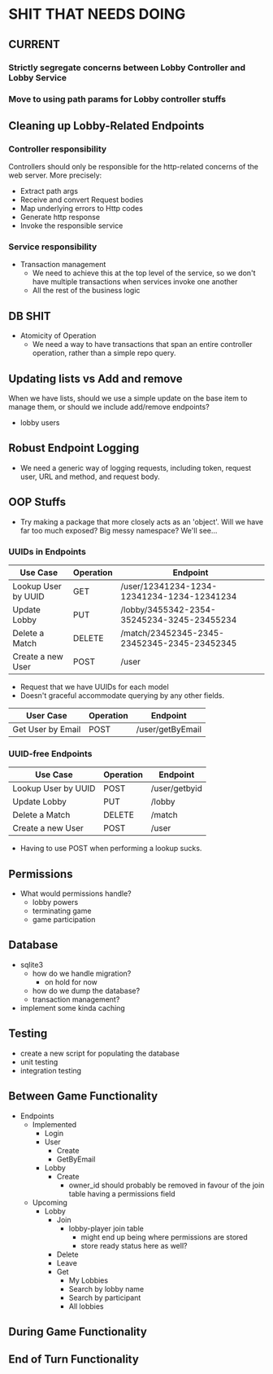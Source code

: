 # SHIT THAT NEEDS DOING

## CURRENT

### Strictly segregate concerns between Lobby Controller and Lobby Service

### Move to using path params for Lobby controller stuffs

## Cleaning up Lobby-Related Endpoints

### Controller responsibility

Controllers should only be responsible for the http-related concerns of the web server.  More precisely:

- Extract path args
- Receive and convert Request bodies
- Map underlying errors to Http codes
- Generate http response
- Invoke the responsible service

### Service responsibility

- Transaction management
  - We need to achieve this at the top level of the service, so we don't have multiple transactions when services invoke one another
  - All the rest of the business logic

## DB SHIT

- Atomicity of Operation
  - We need a way to have transactions that span an entire controller operation, rather than a simple repo query.

## Updating lists vs Add and remove

When we have lists, should we use a simple update on the base item to manage them, or should we include add/remove endpoints?

- lobby users

## Robust Endpoint Logging

- We need a generic way of logging requests, including token, request user, URL and method, and request body.

## OOP Stuffs

- Try making a package that more closely acts as an 'object'.  Will we have far too much exposed?  Big messy namespace?  We'll see...

### UUIDs in Endpoints

| Use Case | Operation | Endpoint |
| --- | --- | --- |
| Lookup User by UUID | GET | /user/12341234-1234-12341234-1234-12341234 |
| Update Lobby | PUT | /lobby/3455342-2354-35245234-3245-23455234 |
| Delete a Match | DELETE | /match/23452345-2345-23452345-2345-23452345 |
| Create a new User | POST | /user |

- Request that we have UUIDs for each model
- Doesn't graceful accommodate querying by any other fields.

| User Case | Operation | Endpoint |
| --- | --- | --- |
| Get User by Email | POST | /user/getByEmail |

### UUID-free Endpoints

| Use Case | Operation | Endpoint |
| --- | --- | --- |
| Lookup User by UUID | POST | /user/getbyid |
| Update Lobby | PUT | /lobby|
| Delete a Match | DELETE | /match |
| Create a new User | POST | /user |

- Having to use POST when performing a lookup sucks.

## Permissions

- What would permissions handle?
  - lobby powers
  - terminating game
  - game participation

## Database

- sqlite3
  - how do we handle migration?
    - on hold for now
  - how do we dump the database?
  - transaction management?
- implement some kinda caching

## Testing

- create a new script for populating the database
- unit testing
- integration testing

## Between Game Functionality

- Endpoints
  - Implemented
    - Login
    - User
      - Create
      - GetByEmail
    - Lobby
      - Create
        - owner_id should probably be removed in favour of the join table having a permissions field
  - Upcoming
    - Lobby
      - Join
        - lobby-player join table
          - might end up being where permissions are stored
          - store ready status here as well?
      - Delete
      - Leave
      - Get
        - My Lobbies
        - Search by lobby name
        - Search by participant
        - All lobbies

## During Game Functionality

## End of Turn Functionality
